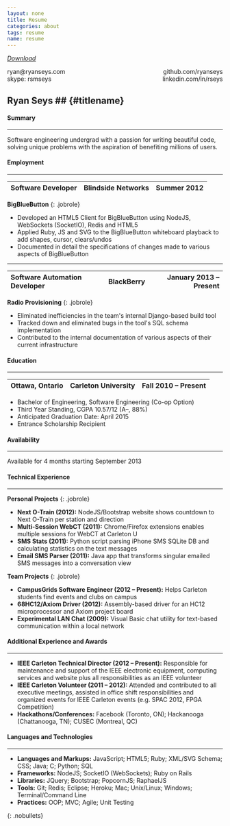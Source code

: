 ```yaml
---
layout: none
title: Resume
categories: about
tags: resume
name: resume
---
```


*[Download](/about/resume.pdf)*

<link rel="stylesheet" href="../../css/resume.css" />

<div>ryan@ryanseys.com
  <div style="float:right;">github.com/ryanseys</div>
</div>

<div style="float:right;">linkedin.com/in/rseys</div>
<div>skype: rsmseys</div>

## Ryan Seys ## {#titlename}

#### Summary
- - -
Software engineering undergrad with a passion for writing beautiful code, solving unique problems with the aspiration of benefiting millions of users.

#### Employment
- - -

Software Developer | Blindside Networks | Summer 2012 |
:------------------|:------------------:|------------:|
**BigBlueButton**
{: .jobrole}
- Developed an HTML5 Client for BigBlueButton using NodeJS, WebSockets (SocketIO), Redis and HTML5
- Applied Ruby, JS and SVG to the BigBlueButton whiteboard playback to add shapes, cursor, clears/undos
- Documented in detail the specifications of changes made to various aspects of BigBlueButton

<hr style="margin-top:4px;margin-bottom:4px;" />

Software Automation Developer | BlackBerry | January 2013 &ndash; Present |
:-----------------------------|:----------:|-----------------------:|
**Radio Provisioning**
{: .jobrole}
- Eliminated inefficiencies in the team's internal Django-based build tool
- Tracked down and eliminated bugs in the tool's SQL schema implementation
- Contributed to the internal documentation of various aspects of their current infrastructure

#### Education
- - -

Ottawa, Ontario | Carleton University | Fall 2010 &ndash; Present |
:---------------|:-------------------:|--------------------:|
- Bachelor of Engineering, Software Engineering (Co-op Option)
- Third Year Standing, CGPA 10.57/12 (A&ndash;, 88%)
- Anticipated Graduation Date: April 2015
- Entrance Scholarship Recipient

#### Availability
- - -
Available for 4 months starting September 2013

#### Technical Experience
- - -
**Personal Projects**
{: .jobrole}
- **Next O-Train (2012):** NodeJS/Bootstrap website shows countdown to Next O-Train per station and direction
- **Multi-Session WebCT (2011):** Chrome/Firefox extensions enables multiple sessions for WebCT at Carleton U
- **SMS Stats (2011):** Python script parsing iPhone SMS SQLite DB and calculating statistics on the text messages
- **Email SMS Parser (2011):** Java app that transforms singular emailed SMS messages into a conversation view

**Team Projects**
{: .jobrole}
- **CampusGrids Software Engineer (2012 &ndash; Present):** Helps Carleton students find events and clubs on campus
- **68HC12/Axiom Driver (2012):** Assembly-based driver for an HC12 microprocessor and Axiom project board
- **Experimental LAN Chat (2009):** Visual Basic chat utility for text-based communication within a local network

#### Additional Experience and Awards
- - -
- **IEEE Carleton Technical Director (2012 &ndash; Present):** Responsible for maintenance and support of the IEEE
electronic equipment, computing services and website plus all responsibilities as an IEEE volunteer
- **IEEE Carleton Volunteer (2011 &ndash; 2012):** Attended and contributed to all executive meetings, assisted in office
shift responsibilities and organized events for IEEE Carleton events (e.g. SPAC 2012, FPGA Competition)
- **Hackathons/Conferences:** Facebook (Toronto, ON); Hackanooga (Chattanooga, TN); CUSEC (Montreal, QC)

#### Languages and Technologies
- - -
- **Languages and Markups:**  JavaScript; HTML5; Ruby; XML/SVG Schema; CSS; Java; C; Python; SQL
- **Frameworks:**             NodeJS; SocketIO (WebSockets); Ruby on Rails
- **Libraries:**              JQuery; Bootstrap; PopcornJS; RaphaelJS
- **Tools:**                  Git; Redis; Eclipse; Heroku; Mac; Unix/Linux; Windows; Terminal/Command Line
- **Practices:**              OOP; MVC; Agile; Unit Testing

{: .nobullets}
